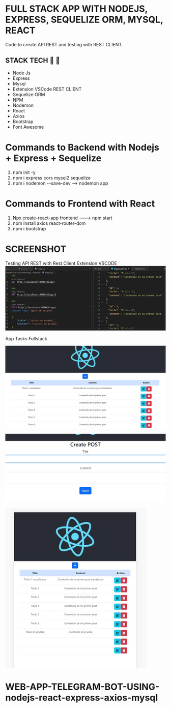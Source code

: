 # FULL STACK APP WITH NODEJS, EXPRESS, SEQUELIZE ORM, MYSQL, REACT
Code to create API REST and testing with REST CLIENT.

## STACK TECH :wrench: :hammer:
* Node Js
* Express
* Mysql
* Extension VSCode REST CLIENT
* Sequelize ORM
* NPM 
* Nodemon
* React
* Axios
* Bootstrap
* Font Awesome

# Commands to Backend with Nodejs + Express + Sequelize
1. npm init -y 
2. npm i express cors mysql2 sequelize
3. npm i nodemon --save-dev  -->  nodemon app

# Commands to Frontend with React

1. Npx create-react-app frontend  --->   npm start
2. npm install axios react-router-dom
3. npm i bootstrap

# SCREENSHOT

Testing API REST with Rest Client Extension VSCODE
![](assets/screenshot1.jpg)

App Tasks Fullstack

![](assets/screenshot2.jpg)

![](assets/screenshot3.jpg)

![](assets/screenshot4.jpg)
# WEB-APP-TELEGRAM-BOT-USING-nodejs-react-express-axios-mysql
